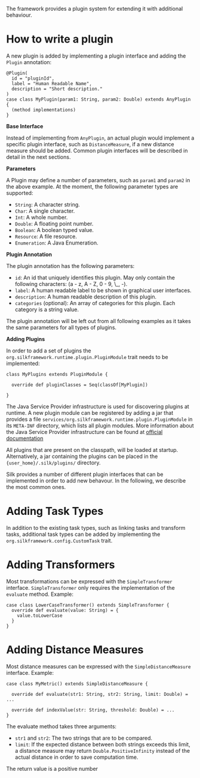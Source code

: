 The framework provides a plugin system for extending it with additional behaviour.

How to write a plugin
=====================

A new plugin is added by implementing a plugin interface and adding the `Plugin` annotation:

    @Plugin(
      id = "pluginId",
      label = "Human Readable Name",
      description = "Short description."
    )
    case class MyPlugin(param1: String, param2: Double) extends AnyPlugin {
      (method implementations)
    }

**Base Interface**

Instead of implementing from `AnyPlugin`, an actual plugin would implement a specific plugin interface, such as `DistanceMeasure`, if a new distance measure should be added. Common plugin interfaces will be described in detail in the next sections.

**Parameters**

A Plugin may define a number of parameters, such as `param1` and `param2` in the above example. At the moment, the following parameter types are supported:

-   `String`: A character string.
-   `Char`: A single character.
-   `Int`: A whole number.
-   `Double`: A floating point number.
-   `Boolean`: A boolean typed value.
-   `Resource`: A file resource.
-   `Enumeration`: A Java Enumeration.

**Plugin Annotation**

The plugin annotation has the following parameters:

-   `id`: An id that uniquely identifies this plugin. May only contain the following characters: (a - z, A - Z, 0 - 9, \\_, -).
-   `label`: A human readable label to be shown in graphical user interfaces.
-   `description`: A human readable description of this plugin.
-   `categories` (optional): An array of categories for this plugin. Each category is a string value.

The plugin annotation will be left out from all following examples as it takes the same parameters for all types of plugins.

**Adding Plugins**

In order to add a set of plugins the `org.silkframework.runtime.plugin.PluginModule` trait needs to be implemented:


    class MyPlugins extends PluginModule {
    
      override def pluginClasses = Seq(classOf[MyPlugin])
    
    }

The Java Service Provider infrastructure is used for discovering plugins at runtime. 
A new plugin module can be registered by adding a jar that provides a file `services/org.silkframework.runtime.plugin.PluginModule` in its `META-INF` directory, which lists all plugin modules.
More information about the Java Service Provider infrastructure can be found at [official documentation](http://docs.oracle.com/javase/tutorial/sound/SPI-intro.html)

All plugins that are present on the classpath, will be loaded at startup.
Alternatively, a jar containing the plugins can be placed in the `{user_home}/.silk/plugins/` directory. 

Silk provides a number of different plugin interfaces that can be implemented in order to add new behavour. In the following, we describe the most common ones.

Adding Task Types
=================

In addition to the existing task types, such as linking tasks and transform tasks, additional task types can be added by implementing the `org.silkframework.config.CustomTask` trait.

Adding Transformers
===================

Most transformations can be expressed with the `SimpleTransformer` interface. `SimpleTransformer` only requires the implementation of the `evaluate` method.
Example:

    case class LowerCaseTransformer() extends SimpleTransformer {
      override def evaluate(value: String) = {
        value.toLowerCase
      }
    }

Adding Distance Measures
========================

Most distance measures can be expressed with the `SimpleDistanceMeasure` interface. Example:

    case class MyMetric() extends SimpleDistanceMeasure {

      override def evaluate(str1: String, str2: String, limit: Double) = ...

      override def indexValue(str: String, threshold: Double) = ...
    }

The evaluate method takes three arguments:

-   `str1` and `str2`: The two strings that are to be compared.
-   `limit`: If the expected distance between both strings exceeds this limit, a distance measure may return `Double.PositiveInfinity` instead of the actual distance in order to save computation time.

The return value is a positive number